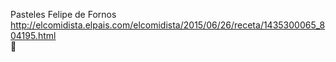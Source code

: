 Pasteles Felipe de Fornos	http://elcomidista.elpais.com/elcomidista/2015/06/26/receta/1435300065_804195.html	
਍